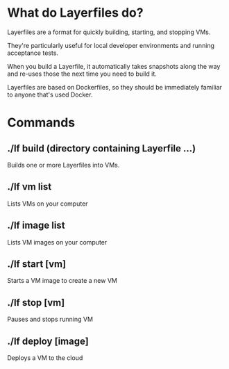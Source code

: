# What do Layerfiles do?

Layerfiles are a format for quickly building, starting, and stopping VMs.

They're particularly useful for local developer environments and running acceptance tests.

When you build a Layerfile, it automatically takes snapshots along the way and re-uses those the next time you need to build it.

Layerfiles are based on Dockerfiles, so they should be immediately familiar to anyone that's used Docker.

# Commands

## ./lf build (directory containing Layerfile ...)

Builds one or more Layerfiles into VMs.

## ./lf vm list

Lists VMs on your computer

## ./lf image list

Lists VM images on your computer

## ./lf start [vm]

Starts a VM image to create a new VM

## ./lf stop [vm]

Pauses and stops running VM

## ./lf deploy [image]

Deploys a VM to the cloud
